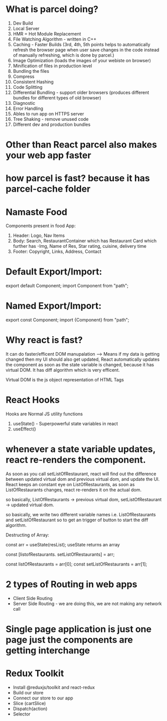 # What is parcel doing?
1. Dev Build
2. Local Server
3. HMR = Hot Module Replacement
4. File Watching Algorithm - written in C++
5. Caching - Faster Builds (3rd, 4th, 5th points helps to automatically refresh the browser page when user save changes in the code instead of manually refreshing, which is done by parcel.)
6. Image Optimization (loads the images of your webiste on browser)
7. Minification of files in production level
8. Bundling the files 
9. Compress
10. Consistent Hashing
11. Code Splitting
12. Differential Bundling - support older browsers (produces different bundles for different types of old browser)
13. Diagnostic
14. Error Handling
15. Ables to run app on HTTPS server
16. Tree Shaking - remove unused code
17. Different dev and production bundles

# Other than React parcel also makes your web app faster

# how parcel is fast? because it has parcel-cache folder


# Namaste Food

 Components present in food App:
 1. Header: Logo, Nav Items
 2. Body: Search, RestaurantContainer which has Restaurant Card which further has -Img, Name of Res, Star rating, cuisine, delivery time
 3. Footer: Copyright, Links, Address, Contact

# Default Export/Import:

export default Component;
import Component from "path";

# Named Export/Import:

export const Component;
import {Component} from "path";

# Why react is fast?
It can do faster/efficent DOM manupalation --> Means if my data is getting changed then my UI should also get updated, React automatically updates the component as soon as the state variable is changed, because it has virtual DOM. It has diff algorithm which is very efficent.

Virtual DOM is the js object representation of HTML Tags

# React Hooks
Hooks are Normal JS utility functions
1. useState() - Superpowerful state variables in react
2. useEffect()

# whenever a state variable updates, react re-renders the component.

As soon as you call setListOfRestaurant, react will find out the difference between updated virtual dom and previous virtual dom, and update the UI. React keeps an constant eye on ListOfRestaurants, as soon as  ListOfRestaurants changes, react re-renders it on the actual dom.

so basically, ListOfRestaurants -> previous virtual dom, setListOfRestaurant -> updated virtual dom.

so basically, we write two different variable names i.e. ListOfRestaurants and setListOfRestaurant so to get an trigger of button to start the diff algorithm.


Destructing of Array: 

const arr = useState(resList); useState returns an array

const [listofRestaurants. setListOfRestaurants] = arr;

const listOfRestaurants = arr[0];
const setListOfRestaurants = arr[1];

# 2 types of Routing in web apps
- Client Side Routing
- Server Side Routing - we are doing this, we are not making any network call

# Single page application is just one page just the components are getting interchange


# Redux Toolkit
- Install @reduxjs/toolkit and react-redux
- Build our store
- Connect our store to our app
- Slice (cartSlice)
- Dispatch(action)
- Selector
